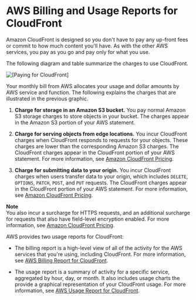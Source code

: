 # AWS Billing and Usage Reports for CloudFront<a name="reports-billing"></a>

Amazon CloudFront is designed so you don't have to pay any up\-front fees or commit to how much content you'll have\. As with the other AWS services, you pay as you go and pay only for what you use\.

The following diagram and table summarize the charges to use CloudFront\. 

![\[Paying for CloudFront\]](http://docs.aws.amazon.com/AmazonCloudFront/latest/DeveloperGuide/)

Your monthly bill from AWS allocates your usage and dollar amounts by AWS service and function\. The following explains the charges that are illustrated in the previous graphic\.

1. **Charge for storage in an Amazon S3 bucket\.** You pay normal Amazon S3 storage charges to store objects in your bucket\. The charges appear in the Amazon S3 portion of your AWS statement\.

1. **Charge for serving objects from edge locations\.** You incur CloudFront charges when CloudFront responds to requests for your objects\. These charges are lower than the corresponding Amazon S3 charges\. The CloudFront charges appear in the CloudFront portion of your AWS statement\. For more information, see [Amazon CloudFront Pricing](http://aws.amazon.com/cloudfront/pricing/)\.

1. **Charge for submitting data to your origin\.** You incur CloudFront charges when users transfer data to your origin, which includes `DELETE`, `OPTIONS`, `PATCH`, `POST`, and `PUT` requests\. The CloudFront charges appear in the CloudFront portion of your AWS statement\. For more information, see [Amazon CloudFront Pricing](http://aws.amazon.com/cloudfront/pricing/)\.

**Note**  
You also incur a surcharge for HTTPS requests, and an additional surcharge for requests that also have field\-level encryption enabled\. For more information, see [Amazon CloudFront Pricing](http://aws.amazon.com/cloudfront/pricing/)\.

AWS provides two usage reports for CloudFront:

+ The billing report is a high\-level view of all of the activity for the AWS services that you're using, including CloudFront\. For more information, see [AWS Billing Report for CloudFront](billing-report.md)\.

+ The usage report is a summary of activity for a specific service, aggregated by hour, day, or month\. It also includes usage charts the provide a graphical representation of your CloudFront usage\. For more information, see [AWS Usage Report for CloudFront](usage-report.md)\.